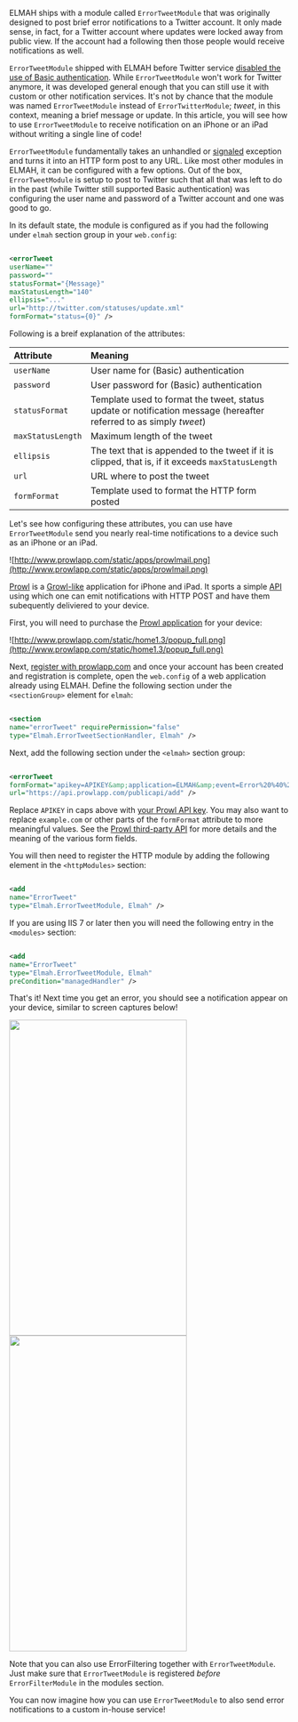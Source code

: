 ELMAH ships with a module called `ErrorTweetModule` that was originally designed to post brief error notifications to a Twitter account. It only made sense, in fact, for a Twitter account where updates were locked away from public view. If the account had a following then those people would receive notifications as well.

`ErrorTweetModule` shipped with ELMAH before Twitter service [disabled the use of Basic authentication](http://blog.twitter.com/2010/08/twitter-applications-and-oauth.html). While `ErrorTweetModule` won't work for Twitter anymore, it was developed general enough that you can still use it with custom or other notification services. It's not by chance that the module was named `ErrorTweetModule` instead of `ErrorTwitterModule`; _tweet_, in this context, meaning a brief message or update. In this article, you will see how to use `ErrorTweetModule` to receive notification on an iPhone or an iPad without writing a single line of code!

`ErrorTweetModule` fundamentally takes an unhandled or [signaled](http://code.google.com/p/elmah/wiki/DotNetSlackersArticle#Signaling_errors) exception and turns it into an HTTP form post to any URL. Like most other modules in ELMAH, it can be configured with a few options. Out of the box, `ErrorTweetModule` is setup to post to Twitter such that all that was left to do in the past (while Twitter still supported Basic authentication) was configuring the user name and password of a Twitter account and one was good to go.

In its default state, the module is configured as if you had the following under `elmah` section group in your `web.config`:

```xml

<errorTweet
userName=""
password=""
statusFormat="{Message}"
maxStatusLength="140"
ellipsis="..."
url="http://twitter.com/statuses/update.xml"
formFormat="status={0}" />
```

Following is a breif explanation of the attributes:

| **Attribute**        | **Meaning** |
|:---------------------|:------------|
| `userName`           | User name for (Basic) authentication |
| `password`           | User password for (Basic) authentication |
| `statusFormat`       | Template used to format the tweet, status update or notification message (hereafter referred to as simply _tweet_) |
| `maxStatusLength`    | Maximum length of the tweet |
| `ellipsis`           | The text that is appended to the tweet if it is clipped, that is, if it exceeds `maxStatusLength` |
| `url`                | URL where to post the tweet |
| `formFormat`         | Template used to format the HTTP form posted |

Let's see how configuring these attributes, you can use have `ErrorTweetModule` send you nearly real-time notifications to a device such as an iPhone or an iPad.

![http://www.prowlapp.com/static/apps/prowlmail.png](http://www.prowlapp.com/static/apps/prowlmail.png)

[Prowl](http://prowlapp.com) is a [Growl-like](http://growl.info) application for iPhone and iPad. It sports a simple [API](http://www.prowlapp.com/api.php) using which one can emit notifications with HTTP POST and have them subequently deliviered to your device.

First, you will need to purchase the [Prowl application](https://itunes.apple.com/us/app/prowl-growl-client/id320876271?mt=8) for your device:

![http://www.prowlapp.com/static/home1.3/popup_full.png](http://www.prowlapp.com/static/home1.3/popup_full.png)

Next, [register with prowlapp.com](https://www.prowlapp.com/register.php) and once your account has been created and registration is complete, open the `web.config` of a web application already using ELMAH. Define the following section under the `<sectionGroup>` element for `elmah`:

```xml

<section
name="errorTweet" requirePermission="false"
type="Elmah.ErrorTweetSectionHandler, Elmah" />
```

Next, add the following section under the `<elmah>` section group:

```xml

<errorTweet
formFormat="apikey=APIKEY&amp;application=ELMAH&amp;event=Error%20%40%20example.com&amp;priority=high&amp;description={0}"
url="https://api.prowlapp.com/publicapi/add" />
```

Replace `APIKEY` in caps above with [your Prowl API key](https://www.prowlapp.com/api_settings.php). You may also want to replace `example.com` or other parts of the `formFormat` attribute to more meaningful values. See the [Prowl third-party API](http://www.prowlapp.com/api.php#add) for more details and the meaning of the various form fields.

You will then need to register the HTTP module by adding the following element in the `<httpModules>` section:

```xml

<add
name="ErrorTweet"
type="Elmah.ErrorTweetModule, Elmah" />
```

If you are using IIS 7 or later then you will need the following entry in the `<modules>` section:

```xml

<add
name="ErrorTweet"
type="Elmah.ErrorTweetModule, Elmah"
preCondition="managedHandler" />
```

That's it! Next time you get an error, you should see a notification appear on your device, similar to screen captures below!

<img width='320' height='568' src='http://wiki.elmah.googlecode.com/hg/prowl-iphone-lock.png' />
<img width='320' height='568' src='http://wiki.elmah.googlecode.com/hg/prowl-iphone.png' />

Note that you can also use ErrorFiltering together with `ErrorTweetModule`. Just make sure that `ErrorTweetModule` is registered _before_ `ErrorFilterModule` in the modules section.

You can now imagine how you can use `ErrorTweetModule` to also send error notifications to a custom in-house service!